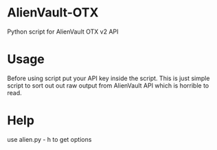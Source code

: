 # AlienVault-OTX
Python script for AlienVault OTX v2 API
# Usage
Before using script put your API key inside the script.
This is just simple script to sort out out raw output from
AlienVault API which is horrible to read.
# Help
use alien.py - h to get options
